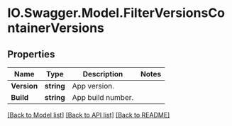 # IO.Swagger.Model.FilterVersionsContainerVersions
## Properties

Name | Type | Description | Notes
------------ | ------------- | ------------- | -------------
**Version** | **string** | App version.  | 
**Build** | **string** | App build number.  | 

[[Back to Model list]](../README.md#documentation-for-models) [[Back to API list]](../README.md#documentation-for-api-endpoints) [[Back to README]](../README.md)

